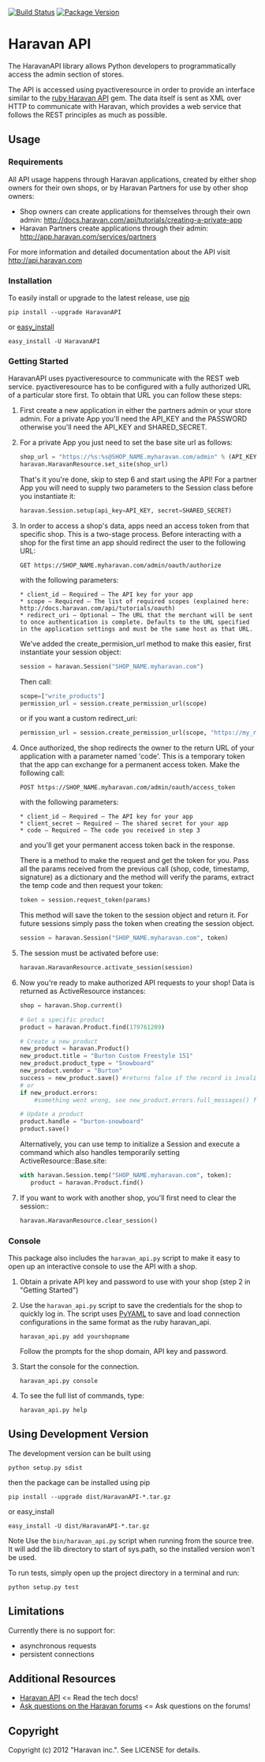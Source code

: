 [![Build Status](https://travis-ci.org/Haravan/haravan_python_api.svg?branch=master)](https://travis-ci.org/Haravan/haravan_python_api)
[![Package Version](https://pypip.in/version/HaravanAPI/badge.svg)](https://pypi.python.org/pypi/HaravanAPI)

# Haravan API

The HaravanAPI library allows Python developers to programmatically
access the admin section of stores.

The API is accessed using pyactiveresource in order to provide an
interface similar to the
[ruby Haravan API](https://github.com/haravan/haravan_api) gem.
The data itself is sent as XML over HTTP to communicate with Haravan,
which provides a web service that follows the REST principles as
much as possible.

## Usage

### Requirements

All API usage happens through Haravan applications, created by
either shop owners for their own shops, or by Haravan Partners for
use by other shop owners:

* Shop owners can create applications for themselves through their
own admin: <http://docs.haravan.com/api/tutorials/creating-a-private-app>
* Haravan Partners create applications through their admin:
  <http://app.haravan.com/services/partners>

For more information and detailed documentation about the API visit
<http://api.haravan.com>

### Installation

To easily install or upgrade to the latest release, use
[pip](http://www.pip-installer.org/)

```shell
pip install --upgrade HaravanAPI
```

or [easy_install](http://packages.python.org/distribute/easy_install.html)

```shell
easy_install -U HaravanAPI
```

### Getting Started

HaravanAPI uses pyactiveresource to communicate with the REST web
service. pyactiveresource has to be configured with a fully authorized
URL of a particular store first. To obtain that URL you can follow
these steps:

1.  First create a new application in either the partners admin or
    your store admin. For a private App you'll need the API_KEY and
    the PASSWORD otherwise you'll need the API_KEY and SHARED_SECRET.

2.  For a private App you just need to set the base site url as
    follows:

     ```python
     shop_url = "https://%s:%s@SHOP_NAME.myharavan.com/admin" % (API_KEY, PASSWORD)
     haravan.HaravanResource.set_site(shop_url)
     ```

     That's it you're done, skip to step 6 and start using the API!
     For a partner App you will need to supply two parameters to the
     Session class before you instantiate it:

     ```python
     haravan.Session.setup(api_key=API_KEY, secret=SHARED_SECRET)
     ```

3.  In order to access a shop's data, apps need an access token from that
    specific shop. This is a two-stage process. Before interacting with
    a shop for the first time an app should redirect the user to the
    following URL:

    `GET https://SHOP_NAME.myharavan.com/admin/oauth/authorize`

    with the following parameters:

    ```
    * client_id – Required – The API key for your app
    * scope – Required – The list of required scopes (explained here: http://docs.haravan.com/api/tutorials/oauth)
    * redirect_uri – Optional – The URL that the merchant will be sent to once authentication is complete. Defaults to the URL specified in the application settings and must be the same host as that URL.
    ```

    We've added the create_permision_url method to make this easier, first
    instantiate your session object:

    ```python
    session = haravan.Session("SHOP_NAME.myharavan.com")
    ```

    Then call:

    ```python
    scope=["write_products"]
    permission_url = session.create_permission_url(scope)
    ```

    or if you want a custom redirect_uri:

    ```python
    permission_url = session.create_permission_url(scope, "https://my_redirect_uri.com")
    ```

4.  Once authorized, the shop redirects the owner to the return URL of your
    application with a parameter named 'code'. This is a temporary token
    that the app can exchange for a permanent access token. Make the following call:

    `POST https://SHOP_NAME.myharavan.com/admin/oauth/access_token`

    with the following parameters:

    ```
    * client_id – Required – The API key for your app
    * client_secret – Required – The shared secret for your app
    * code – Required – The code you received in step 3
    ```

    and you'll get your permanent access token back in the response.

    There is a method to make the request and get the token for you. Pass
    all the params received from the previous call (shop, code, timestamp,
    signature) as a dictionary and the method will verify
    the params, extract the temp code and then request your token:

    ```python
    token = session.request_token(params)
    ```

    This method will save the token to the session object
    and return it. For future sessions simply pass the token when
    creating the session object.

    ```python
    session = haravan.Session("SHOP_NAME.myharavan.com", token)
    ```

5.  The session must be activated before use:

    ```python
    haravan.HaravanResource.activate_session(session)
    ```

6.  Now you're ready to make authorized API requests to your shop!
    Data is returned as ActiveResource instances:

    ```python
    shop = haravan.Shop.current()

    # Get a specific product
    product = haravan.Product.find(179761209)

    # Create a new product
    new_product = haravan.Product()
    new_product.title = "Burton Custom Freestyle 151"
    new_product.product_type = "Snowboard"
    new_product.vendor = "Burton"
    success = new_product.save() #returns false if the record is invalid
    # or
    if new_product.errors:
        #something went wrong, see new_product.errors.full_messages() for example

    # Update a product
    product.handle = "burton-snowboard"
    product.save()
    ```

    Alternatively, you can use temp to initialize a Session and execute a command which also handles temporarily setting ActiveResource::Base.site:

     ```python
     with haravan.Session.temp("SHOP_NAME.myharavan.com", token):
        product = haravan.Product.find()
     ```

7.  If you want to work with another shop, you'll first need to clear the session::

     ```python
     haravan.HaravanResource.clear_session()
     ```

### Console

This package also includes the `haravan_api.py` script to make it easy to
open up an interactive console to use the API with a shop.

1.  Obtain a private API key and password to use with your shop
    (step 2 in "Getting Started")

2.  Use the `haravan_api.py` script to save the credentials for the
    shop to quickly log in. The script uses [PyYAML](http://pyyaml.org/) to save
    and load connection configurations in the same format as the ruby
    haravan\_api.

    ```shell
    haravan_api.py add yourshopname
    ```

    Follow the prompts for the shop domain, API key and password.

3.  Start the console for the connection.

    ```shell
    haravan_api.py console
    ```

4.  To see the full list of commands, type:

    ```shell
    haravan_api.py help
    ```

## Using Development Version

The development version can be built using

```shell
python setup.py sdist
```

then the package can be installed using pip

```shell
pip install --upgrade dist/HaravanAPI-*.tar.gz
```

or easy_install

```shell
easy_install -U dist/HaravanAPI-*.tar.gz
```

Note Use the `bin/haravan_api.py` script when running from the source tree.
It will add the lib directory to start of sys.path, so the installed
version won't be used.

To run tests, simply open up the project directory in a terminal and run:

```shell
python setup.py test
```

## Limitations

Currently there is no support for:

* asynchronous requests
* persistent connections

## Additional Resources

* [Haravan API](http://api.haravan.com) <= Read the tech docs!
* [Ask questions on the Haravan forums](http://ecommerce.haravan.com/c/haravan-apis-and-technology) <= Ask questions on the forums!

## Copyright

Copyright (c) 2012 "Haravan inc.". See LICENSE for details.
